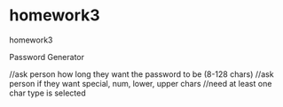 # homework3
homework3

Password Generator

//ask person how long they want the password to be (8-128 chars)
//ask person if they want special, num, lower, upper chars
//need at least one char type is selected
